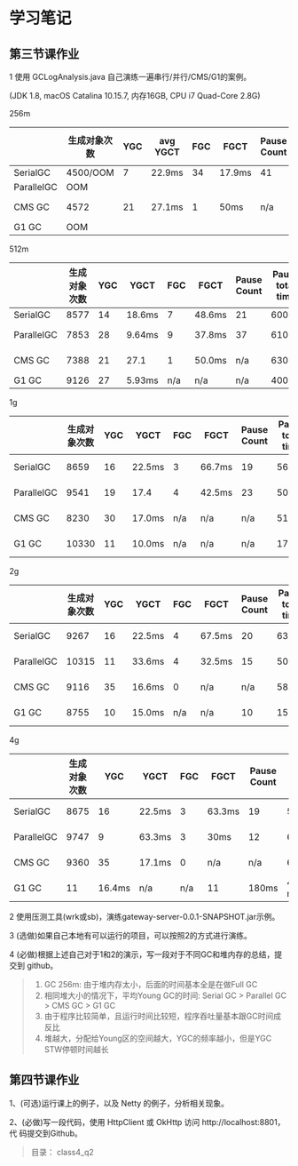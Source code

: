 # 学习笔记

## 第三节课作业

1 使用 GCLogAnalysis.java 自己演练一遍串行/并行/CMS/G1的案例。 

(JDK 1.8, macOS Catalina 10.15.7, 内存16GB, CPU i7 Quad-Core 2.8G)

256m

| | 生成对象次数 | YGC | avg YGCT | FGC | FGCT | Pause Count | Pause total time | YG Allocated memory | YG peak | OG Allocated memory | OG peak |
| --- | --- | --- | --- | --- | --- | --- | --- | --- | --- | --- | --- |
| SerialGC | 4500/OOM | 7 | 22.9ms | 34 | 17.9ms | 41 | 770ms | 76.81mb | 76.81mb | 170.69mb | 170.69mb |
| ParallelGC | OOM | | | | | | | | | | |
| CMS GC | 4572 | 21 | 27.1ms | 1 | 50ms | n/a | 630ms | 153.56 mb | 153.56 mb | 341.38 mb | 319.08 mb |
| G1 GC | OOM | | | | | | | | | | |


512m

| | 生成对象次数 | YGC | YGCT | FGC | FGCT | Pause Count | Pause total time | YG Allocated memory | YG peak | OG Allocated memory | OG peak |
| --- | --- | --- | --- | --- | --- | --- | --- | --- | --- | --- | --- |
| SerialGC | 8577 | 14 | 18.6ms | 7 | 48.6ms | 21 | 600ms | 153.56mb | 153.56mb | 341.38mb | 327.93mb |
| ParallelGC | 7853 | 28 | 9.64ms | 9 | 37.8ms | 37 | 610ms | 160 mb | 159.99mb | 341.5 mb | 323.71 mb |
| CMS GC | 7388 | 21 | 27.1 | 1 | 50.0ms | n/a | 630ms | 153.56 mb | 153.56 mb | 341.38 mb | 319.08 mb |
| G1 GC | 9126 | 27 | 5.93ms | n/a | n/a | n/a | 400ms | 143 mb | 137 mb | 487 mb | 419.3 mb |


1g

| | 生成对象次数 | YGC | YGCT | FGC | FGCT | Pause Count | Pause total time | YG Allocated memory | YG peak | OG Allocated memory | OG peak |
| --- | --- | --- | --- | --- | --- | --- | --- | --- | --- | --- | --- |
| SerialGC | 8659 | 16 | 22.5ms | 3 | 66.7ms | 19 | 560ms | 234.69 mb | 234.69 mb | 521.45 mb | 431.87 mb |
| ParallelGC | 9541 | 19 | 17.4 | 4 | 42.5ms | 23 | 500ms | 266.5 mb | 266.5 mb | 509.5 mb | 409.93 mb |
| CMS GC | 8230 | 30 | 17.0ms | n/a | n/a | n/a | 510ms | 76.81 mb | 76.81 mb | 675.06 mb | 649.66 mb |
| G1 GC | 10330 | 11 | 10.0ms | n/a | n/a | n/a | 170ms | 358 mb | 329 mb | 696 mb | 538.4 mb |


2g

| | 生成对象次数 | YGC | YGCT | FGC | FGCT | Pause Count | Pause total time | YG Allocated memory | YG peak | OG Allocated memory | OG peak |
| --- | --- | --- | --- | --- | --- | --- | --- | --- | --- | --- | --- |
| SerialGC | 9267 | 16 | 22.5ms | 4 | 67.5ms | 20 | 630ms | 222 mb | 222 mb | 513.36 mb | 513.33 mb |
| ParallelGC | 10315 | 11 | 33.6ms | 4 | 32.5ms | 15 | 500ms | 545 mb | 529.42 mb | 594.5 mb | 492.34 mb |
| CMS GC | 9116 | 35 | 16.6ms | 0 | n/a | n/a | 580ms | 76.81 mb | 76.81 mb | 798.66 mb | 776.31 mb |
| G1 GC | 8755 | 10 | 15.0ms | n/a | n/a | 10 | 150ms | 942 mb | 268 mb | 1.26 gb | 402.1 mb |


4g

| | 生成对象次数 | YGC | YGCT | FGC | FGCT | Pause Count | Pause total time | YG Allocated memory | YG peak | OG Allocated memory | OG peak |
| --- | --- | --- | --- | --- | --- | --- | --- | --- | --- | --- | --- |
| SerialGC | 8675 | 16 | 22.5ms | 3 | 63.3ms | 19 | 550ms | 234.88 mb | 234.87 mb | 521.83 mb | 426.62 mb |
| ParallelGC | 9747 | 9 | 63.3ms | 3 | 30ms | 12 | 660ms | 947 mb | 737.5 mb | 515 mb | 321.86 mb |
| CMS GC | 9360 | 35 | 17.1ms | 0 | n/a | n/a | 600ms | 76.81 mb | 76.81 mb | 781.33 mb | 756 mb |
| G1 GC | 11 | 16.4ms | n/a | n/a | 11 | 180ms | 415 mb | 398 mb | 2.81 gb | 487.2 mb |


2 使用压测工具(wrk或sb)，演练gateway-server-0.0.1-SNAPSHOT.jar示例。 


3 (选做)如果自己本地有可以运行的项目，可以按照2的方式进行演练。


4 (必做)根据上述自己对于1和2的演示，写一段对于不同GC和堆内存的总结，提交到 github。

> 1) GC 256m: 由于堆内存太小，后面的时间基本全是在做Full GC
> 2) 相同堆大小的情况下，平均Young GC的时间: Serial GC > Parallel GC > CMS GC > G1 GC
> 3) 由于程序比较简单，且运行时间比较短，程序吞吐量基本跟GC时间成反比
> 4) 堆越大，分配给Young区的空间越大，YGC的频率越小，但是YGC STW停顿时间越长


## 第四节课作业

1、(可选)运行课上的例子，以及 Netty 的例子，分析相关现象。

2、(必做)写一段代码，使用 HttpClient 或 OkHttp 访问 http://localhost:8801，代 码提交到Github。

> 目录： class4_q2

